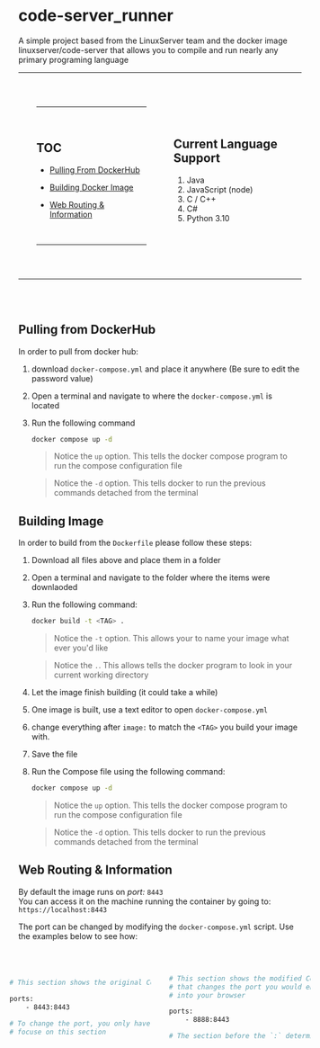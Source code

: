 # code-server_runner  

A simple project based from the LinuxServer team and the docker image linuxserver/code-server that allows you to compile and run nearly any primary programing language

---

<div style="display: flex; flex-direction: row; padding:2rem; justify-content:center; align-items:center;">
  <div style="width:50%;">

---

<br>

## TOC

- [Pulling From DockerHub](#pulling-from-dockerhub)

- [Building Docker Image](#building-image)

- [Web Routing & Information](#web-routing--information)

<br>

---

  </div>
  <div style="width:50%; padding-left:3rem;">

## Current Language Support
1. Java  
2. JavaScript  (node)  
3. C / C++  
4. C#  
5. Python 3.10  

  </div>
</div>

---

<br><br>

## Pulling from DockerHub

In order to pull from docker hub:

1. download `docker-compose.yml` and place it anywhere (Be sure to edit the password value)

2. Open a terminal and navigate to where the `docker-compose.yml` is located

3. Run the following command  
   ```bash
   docker compose up -d
   ```  
   > Notice the `up` option. This tells the docker compose program to run the compose configuration file

   > Notice the `-d` option. This tells docker to run the previous commands detached from the terminal

## Building Image

In order to build from the `Dockerfile` please follow these steps:

1. Download all files above and place them in a folder

2. Open a terminal and navigate to the folder where the items were downlaoded

3. Run the following command:  
   ```bash
   docker build -t <TAG> .
   ```  
   > Notice the `-t` option. This allows your to name your image what ever you'd like

   > Notice the `.`. This allows tells the docker program to look in your current working directory

4. Let the image finish building (it could take a while)

5. One image is built, use a text editor to open `docker-compose.yml` 

6. change everything after `image:` to match the `<TAG>` you build your image with.

7. Save the file

8. Run the Compose file using the following command:  
   ```bash
   docker compose up -d
   ```  
   > Notice the `up` option. This tells the docker compose program to run the compose configuration file

   > Notice the `-d` option. This tells docker to run the previous commands detached from the terminal

## Web Routing & Information

By default the image runs on _port:_ `8443`  
You can access it on the machine running the container by going to:  
```https://localhost:8443```

The port can be changed by modifying the `docker-compose.yml` script. Use the examples below to see how:

<div style="display: flex; flex-direction: row; padding-top:2rem;justify-content:center; align-items:center;padding-bottom:2rem;">
  <div style="width:50%; padding-right:1rem;">

```dockerfile
# This section shows the original Code

ports:
    - 8443:8443

# To change the port, you only have to
# focuse on this section
```

  </div>
  <div style="width:50%; padding-left:1rem;">

```dockerfile
# This section shows the modified Code
# that changes the port you would enter
# into your browser

ports:
    - 8888:8443

# The section before the `:` determins the *Host* port
```

  </div>
</div>